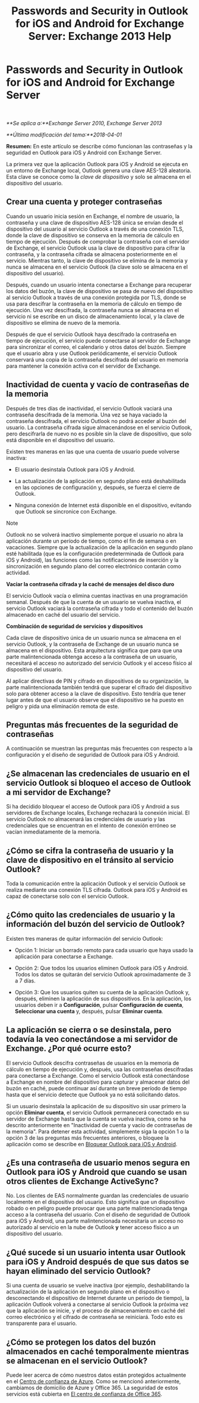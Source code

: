 ﻿---
title: 'Passwords and Security in Outlook for iOS and Android for Exchange Server: Exchange 2013 Help'
TOCTitle: Passwords and Security in Outlook for iOS and Android for Exchange Server
ms:assetid: e5565beb-7ef3-47c4-8daf-6d8f1d22dceb
ms:mtpsurl: https://technet.microsoft.com/es-es/library/Mt465750(v=EXCHG.150)
ms:contentKeyID: 70312149
ms.date: 05/22/2018
mtps_version: v=EXCHG.150
ms.translationtype: MT
---

# Passwords and Security in Outlook for iOS and Android for Exchange Server

 

_**Se aplica a:**Exchange Server 2010, Exchange Server 2013_

_**Última modificación del tema:**2018-04-01_

**Resumen:** En este artículo se describe cómo funcionan las contraseñas y la seguridad en Outlook para iOS y Android con Exchange Server.

La primera vez que la aplicación Outlook para iOS y Android se ejecuta en un entorno de Exchange local, Outlook genera una clave AES-128 aleatoria. Esta clave se conoce como la *clave de dispositivo* y solo se almacena en el dispositivo del usuario.

## Crear una cuenta y proteger contraseñas

Cuando un usuario inicia sesión en Exchange, el nombre de usuario, la contraseña y una clave de dispositivo AES-128 única se envían desde el dispositivo del usuario al servicio Outlook a través de una conexión TLS, donde la clave de dispositivo se conserva en la memoria de cálculo en tiempo de ejecución. Después de comprobar la contraseña con el servidor de Exchange, el servicio Outlook usa la clave de dispositivo para cifrar la contraseña, y la contraseña cifrada se almacena posteriormente en el servicio. Mientras tanto, la clave de dispositivo se elimina de la memoria y nunca se almacena en el servicio Outlook (la clave solo se almacena en el dispositivo del usuario).

Después, cuando un usuario intenta conectarse a Exchange para recuperar los datos del buzón, la clave de dispositivo se pasa de nuevo del dispositivo al servicio Outlook a través de una conexión protegida por TLS, donde se usa para descifrar la contraseña en la memoria de cálculo en tiempo de ejecución. Una vez descifrada, la contraseña nunca se almacena en el servicio ni se escribe en un disco de almacenamiento local, y la clave de dispositivo se elimina de nuevo de la memoria.

Después de que el servicio Outlook haya descifrado la contraseña en tiempo de ejecución, el servicio puede conectarse al servidor de Exchange para sincronizar el correo, el calendario y otros datos del buzón. Siempre que el usuario abra y use Outlook periódicamente, el servicio Outlook conservará una copia de la contraseña descifrada del usuario en memoria para mantener la conexión activa con el servidor de Exchange.

## Inactividad de cuenta y vacío de contraseñas de la memoria

Después de tres días de inactividad, el servicio Outlook vaciará una contraseña descifrada de la memoria. Una vez se haya vaciado la contraseña descifrada, el servicio Outlook no podrá acceder al buzón del usuario. La contraseña cifrada sigue almacenándose en el servicio Outlook, pero descifrarla de nuevo no es posible sin la clave de dispositivo, que solo está disponible en el dispositivo del usuario.

Existen tres maneras en las que una cuenta de usuario puede volverse inactiva:

  - El usuario desinstala Outlook para iOS y Android.

  - La actualización de la aplicación en segundo plano está deshabilitada en las opciones de configuración y, después, se fuerza el cierre de Outlook.

  - Ninguna conexión de Internet está disponible en el dispositivo, evitando que Outlook se sincronice con Exchange.


> [!NOTE]
> Outlook no se volverá inactivo simplemente porque el usuario no abra la aplicación durante un período de tiempo, como el fin de semana o en vacaciones. Siempre que la actualización de la aplicación en segundo plano esté habilitada (que es la configuración predeterminada de Outlook para iOS y Android), las funciones como las notificaciones de inserción y la sincronización en segundo plano del correo electrónico contarán como actividad.



**Vaciar la contraseña cifrada y la caché de mensajes del disco duro**

El servicio Outlook vacía o elimina cuentas inactivas en una programación semanal. Después de que la cuenta de un usuario se vuelva inactiva, el servicio Outlook vaciará la contraseña cifrada y todo el contenido del buzón almacenado en caché del usuario del servicio.

**Combinación de seguridad de servicios y dispositivos**

Cada clave de dispositivo única de un usuario nunca se almacena en el servicio Outlook, y la contraseña de Exchange de un usuario nunca se almacena en el dispositivo. Esta arquitectura significa que para que una parte malintencionada obtenga acceso a la contraseña de un usuario, necesitará el acceso no autorizado del servicio Outlook y el acceso físico al dispositivo del usuario.

Al aplicar directivas de PIN y cifrado en dispositivos de su organización, la parte malintencionada también tendrá que superar el cifrado del dispositivo solo para obtener acceso a la clave de dispositivo. Esto tendría que tener lugar antes de que el usuario observe que el dispositivo se ha puesto en peligro y pida una eliminación remota de este.

## Preguntas más frecuentes de la seguridad de contraseñas

A continuación se muestran las preguntas más frecuentes con respecto a la configuración y el diseño de seguridad de Outlook para iOS y Android.

## ¿Se almacenan las credenciales de usuario en el servicio Outlook si bloqueo el acceso de Outlook a mi servidor de Exchange?

Si ha decidido bloquear el acceso de Outlook para iOS y Android a sus servidores de Exchange locales, Exchange rechazará la conexión inicial. El servicio Outlook no almacenará las credenciales de usuario y las credenciales que se encuentran en el intento de conexión erróneo se vacían inmediatamente de la memoria.

## ¿Cómo se cifra la contraseña de usuario y la clave de dispositivo en el tránsito al servicio Outlook?

Toda la comunicación entre la aplicación Outlook y el servicio Outlook se realiza mediante una conexión TLS cifrada. Outlook para iOS y Android es capaz de conectarse solo con el servicio Outlook.

## ¿Cómo quito las credenciales de usuario y la información del buzón del servicio de Outlook?

Existen tres maneras de quitar información del servicio Outlook:

  - Opción 1: Iniciar un borrado remoto para cada usuario que haya usado la aplicación para conectarse a Exchange.

  - Opción 2: Que todos los usuarios eliminen Outlook para iOS y Android. Todos los datos se quitarán del servicio Outlook aproximadamente de 3 a 7 días.

  - Opción 3: Que los usuarios quiten su cuenta de la aplicación Outlook y, después, eliminen la aplicación de sus dispositivos. En la aplicación, los usuarios deben ir a **Configuración**, pulsar **Configuración de cuenta**, **Seleccionar una cuenta** y, después, pulsar **Eliminar cuenta**.

## La aplicación se cierra o se desinstala, pero todavía la veo conectándose a mi servidor de Exchange. ¿Por qué ocurre esto?

El servicio Outlook descifra contraseñas de usuarios en la memoria de cálculo en tiempo de ejecución y, después, usa las contraseñas descifradas para conectarse a Exchange. Como el servicio Outlook está conectándose a Exchange en nombre del dispositivo para capturar y almacenar datos del buzón en caché, puede continuar así durante un breve período de tiempo hasta que el servicio detecte que Outlook ya no está solicitando datos.

Si un usuario desinstala la aplicación de su dispositivo sin usar primero la opción **Eliminar cuenta**, el servicio Outlook permanecerá conectado en su servidor de Exchange hasta que la cuenta se vuelva inactiva, como se ha descrito anteriormente en "Inactividad de cuenta y vacío de contraseñas de la memoria". Para detener esta actividad, simplemente siga la opción 1 o la opción 3 de las preguntas más frecuentes anteriores, o bloquee la aplicación como se describe en [Bloquear Outlook para iOS y Android](https://technet.microsoft.com/es-es/library/mt759239\(v=exchg.150\)).

## ¿Es una contraseña de usuario menos segura en Outlook para iOS y Android que cuando se usan otros clientes de Exchange ActiveSync?

No. Los clientes de EAS normalmente guardan las credenciales de usuario localmente en el dispositivo del usuario. Esto significa que un dispositivo robado o en peligro puede provocar que una parte malintencionada tenga acceso a la contraseña del usuario. Con el diseño de seguridad de Outlook para iOS y Android, una parte malintencionada necesitaría un acceso no autorizado al servicio en la nube de Outlook **y** tener acceso físico a un dispositivo del usuario.

## ¿Qué sucede si un usuario intenta usar Outlook para iOS y Android después de que sus datos se hayan eliminado del servicio Outlook?

Si una cuenta de usuario se vuelve inactiva (por ejemplo, deshabilitando la actualización de la aplicación en segundo plano en el dispositivo o desconectando el dispositivo de Internet durante un período de tiempo), la aplicación Outlook volverá a conectarse al servicio Outlook la próxima vez que la aplicación se inicie, y el proceso de almacenamiento en caché del correo electrónico y el cifrado de contraseña se reiniciará. Todo esto es transparente para el usuario.

## ¿Cómo se protegen los datos del buzón almacenados en caché temporalmente mientras se almacenan en el servicio Outlook?

Puede leer acerca de cómo nuestros datos están protegidos actualmente en el [Centro de confianza de Azure](https://azure.microsoft.com/support/trust-center/). Como se mencionó anteriormente, cambiamos de domicilio de Azure y Office 365. La seguridad de estos servicios está cubierta en [El centro de confianza de Office 365](https://go.microsoft.com/fwlink/p/?linkid=525776).

